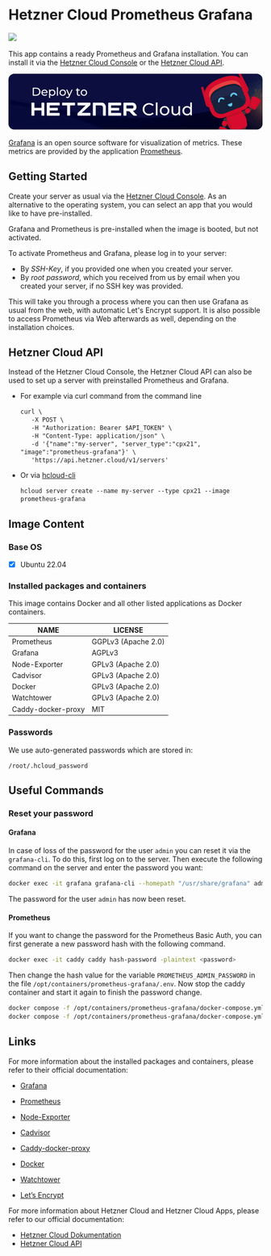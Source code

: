 # Hetzner Cloud Prometheus Grafana

<img src="images/prometheus-grafana-logo.png" height="97px">
<br>

This app contains a ready Prometheus and Grafana installation.
You can install it via the [Hetzner Cloud Console](https://console.hetzner.cloud) or the [Hetzner Cloud API](https://docs.hetzner.cloud/#servers-create-a-server).

[![Deploy to Hetzner Cloud](../../shared/images/deploy_to_hetzner.png)](https://console.hetzner.cloud/deploy/prometheus-grafana)

[Grafana](https://grafana.com/) is an open source software for visualization of metrics. These metrics are provided by the application [Prometheus](https://prometheus.io/).

## Getting Started

Create your server as usual via the [Hetzner Cloud Console](https://console.hetzner.cloud). As an alternative to the operating system, you can select an app that you would like to have pre-installed.

Grafana and Prometheus is pre-installed when the image is booted, but not activated.

To activate Prometheus and Grafana, please log in to your server:

- By _SSH-Key_, if you provided one when you created your server.
- By _root password_, which you received from us by email when you created your server, if no SSH key was provided.

This will take you through a process where you can then use Grafana as usual from the web, with automatic Let's Encrypt support. It is also possible to access Prometheus via Web afterwards as well, depending on the installation choices.

## Hetzner Cloud API

Instead of the Hetzner Cloud Console, the Hetzner Cloud API can also be used to set up a server with preinstalled Prometheus and Grafana.

- For example via curl command from the command line

  ```
  curl \
     -X POST \
     -H "Authorization: Bearer $API_TOKEN" \
     -H "Content-Type: application/json" \
     -d '{"name":"my-server", "server_type":"cpx21", "image":"prometheus-grafana"}' \
     'https://api.hetzner.cloud/v1/servers'
  ```

- Or via [hcloud-cli](https://github.com/hetznercloud/cli)

  ```
  hcloud server create --name my-server --type cpx21 --image prometheus-grafana
  ```

## Image Content

### Base OS

- [x] Ubuntu 22.04

### Installed packages and containers

This image contains Docker and all other listed applications as Docker containers.

| NAME               | LICENSE             |
| ------------------ | ------------------- |
| Prometheus         | GGPLv3 (Apache 2.0) |
| Grafana            | AGPLv3              |
| Node-Exporter      | GPLv3 (Apache 2.0)  |
| Cadvisor           | GPLv3 (Apache 2.0)  |
| Docker             | GPLv3 (Apache 2.0)  |
| Watchtower         | GPLv3 (Apache 2.0)  |
| Caddy-docker-proxy | MIT                 |

### Passwords

We use auto-generated passwords which are stored in:

```
/root/.hcloud_password
```

## Useful Commands

### Reset your password

#### Grafana

In case of loss of the password for the user `admin` you can reset it via the `grafana-cli`. To do this, first log on to the server.
Then execute the following command on the server and enter the password you want:

```bash
docker exec -it grafana grafana-cli --homepath "/usr/share/grafana" admin reset-admin-password <password>
```

The password for the user `admin` has now been reset.

#### Prometheus

If you want to change the password for the Prometheus Basic Auth, you can first generate a new password hash with the following command.

```bash
docker exec -it caddy caddy hash-password -plaintext <password>
```

Then change the hash value for the variable `PROMETHEUS_ADMIN_PASSWORD` in the file `/opt/containers/prometheus-grafana/.env`. Now stop the caddy container and start it again to finish the password change.

```bash
docker compose -f /opt/containers/prometheus-grafana/docker-compose.yml stop caddy
docker compose -f /opt/containers/prometheus-grafana/docker-compose.yml start caddy
```

## Links

For more information about the installed packages and containers, please refer to their official documentation:

- [Grafana](https://grafana.com/)
- [Prometheus](https://prometheus.io/)
- [Node-Exporter](https://github.com/prometheus/node_exporter)
- [Cadvisor](https://github.com/google/cadvisor)
- [Caddy-docker-proxy](https://github.com/lucaslorentz/caddy-docker-proxy/)
- [Docker](https://www.docker.com/)
- [Watchtower](https://containrrr.dev/watchtower/)

- [Let’s Encrypt](https://letsencrypt.org/de/docs/)

For more information about Hetzner Cloud and Hetzner Cloud Apps, please refer to our official documentation:

- [Hetzner Cloud Dokumentation](https://docs.hetzner.com/de/cloud/)
- [Hetzner Cloud API](https://docs.hetzner.cloud/)
